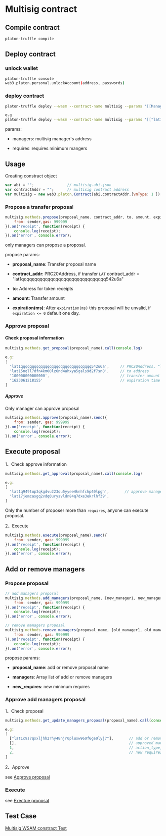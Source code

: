 <!--
 * @Description: 
 * @Author: kay
 * @Date: 2021-06-04 10:54:13
 * @LastEditTime: 2021-06-08 14:12:27
 * @LastEditors: kay
-->

# Multisig contract

## Compile contract

```sh
platon-truffle compile
```

## Deploy contract

### unlock wallet

```sh
platon-truffle console
web3.platon.personal.unlockAccount(address, passwords)
```

### deploy contract

```sh
platon-truffle deploy --wasm --contract-name multisig --params '[[Manager1_Address, Manager2_Address, ....], Requires]'

e.g
platon-truffle deploy --wasm --contract-name multisig --params '[["lat1q949tup3qkgdvu223qu5yyee4knhfchp40lpgh","lat17jemcasgq2vdq0urysvldn84q7dxe3ekrlhf39","lat182966a4jv369w9wss6lqk07wlxagv84tjmk87z"], 2]'
```

params:

- managers: multisig manager's address

- requires: requires minimum mangers

## Usage

Creating constract object

```js
var abi = "";               // multisig.abi.json
var contractAddr = "";      // multisig contract address
var multisig = new web3.platon.Contract(abi,contractAddr,{vmType: 1 });
```

### Propose a transfer proposal

```js
multisig.methods.propose(proposal_name, contract_addr, to, amount, expiration).send({
    from: sender,gas: 999999
}).on('receipt', function(receipt) {
    console.log(receipt);
}).on('error', console.error);
```

only managers can propose a proposal.

propose params:

- **proposal_name**: Transfer proposal name

- **contract_addr**: PRC20Address, if transfer `LAT` contract_addr = "lat1qqqqqqqqqqqqqqqqqqqqqqqqqqqqqqqq542u6a"

- **to**: Address for token receipts

- **amount**: Transfer amount

- **expiration(ms)**: After `expiration(ms)` this proposal will be unvalid, if `expiration <= 0` default one day.

### Approve proposal

#### Check proposal information

```js
multisig.methods.get_proposal(proposal_name).call(console.log)

e.g:
[
  'lat1qqqqqqqqqqqqqqqqqqqqqqqqqqqqqqqq542u6a',     // PRC20Address, "lat1qqqqqqqqqqqqqqqqqqqqqqqqqqqqqqqq542u6a" means transfer LAT token
  'lat15nqll7dfn4km00lz6nd4ahxya5gals9d2f7sn8',     // to address
  '100000000000000',                                // transfer amount
  '1623061218155'                                   // expiration time
]
```

##### Approve

Only manager can approve proposal

```js
multisig.methods.approve(proposal_name).send({
    from: sender, gas: 999999
}).on('receipt', function(receipt) {
    console.log(receipt);
}).on('error', console.error);
```

## Execute proposal

1、Check approve information

```js
multisig.methods.get_approval(proposal_name).call(console.log)

e.g:
[
  'lat1q949tup3qkgdvu223qu5yyee4knhfchp40lpgh',       // approve manager address
  'lat17jemcasgq2vdq0urysvldn84q7dxe3ekrlhf39',
]
```

Only the number of proposer more than `requires`, anyone can execute proposal.

2、Execute

```js
multisig.methods.execute(proposal_name).send({
    from: sender, gas: 999999
}).on('receipt', function(receipt) {
    console.log(receipt);
}).on('error', console.error);
```

## Add or remove managers

### Propose proposal

```js
// add managers proposal
multisig.methods.add_managers(proposal_name, [new_manager1, new_manager2,...], new_requires).send({
    from: sender, gas: 999999
}).on('receipt', function(receipt) {
    console.log(receipt);
}).on('error', console.error);

// remove managers proposal
multisig.methods.remove_managers(proposal_name, [old_manager1, old_manager2, ...], new_requires).send({
    from: sender, gas: 999999
}).on('receipt', function(receipt) {
    console.log(receipt);
}).on('error', console.error);
```

propose params:

- **proposal_name**: add or remove proposal name

- **managers**: Array list of add or remove managers

- **new_requires**: new minimum requires

### Approve add managers proposal

1、Check proposal

```js
multisig.methods.get_update_managers_proposal(proposal_name).call(console.log)

e.g:
[
  ["lat1c9s7qxxljhh2rhy48njr0pluxw960f6ge0lyj7"],       // add or remove manager's address
  [],                                                   // approved managers
  1,                                                    // action_type, 0 delete managers, 1 add manager
  2,                                                    // new requires
]
```

2、Approve

see [Approve proposal](#####-Approve)

### Execute

see [Exectue proposal](##-Execute-proposal)

## Test Case

[Multisig WSAM constract Test](test/README.md)
